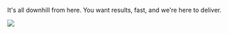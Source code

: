 It's all downhill from here. 
You want results, fast, and we're here to deliver.

![](https://via.placeholder.com/600x600?text="hello,%20world") 

